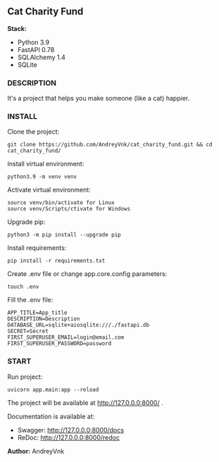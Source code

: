 ## Cat Charity Fund

**Stack:**
* Python 3.9
* FastAPI 0.78
* SQLAlchemy 1.4
* SQLite

### DESCRIPTION

It's a project that helps you make someone (like a cat) happier.

### INSTALL

Clone the project:
```
git clone https://github.com/AndreyVnk/cat_charity_fund.git && cd cat_charity_fund/
```
Install virtual environment:
```
python3.9 -m venv venv
```
Activate virtual environment:
```
source venv/bin/activate for Linux
source venv/Scripts/ctivate for Windows
```
Upgrade pip:
```
python3 -m pip install --upgrade pip
```
Install requirements:
```
pip install -r requirements.txt
```
Create .env file or change app.core.config parameters:
```
touch .env
```
Fill the .env file:
```
APP_TITLE=App_title
DESCRIPTION=Description
DATABASE_URL=sqlite+aiosqlite:///./fastapi.db
SECRET=Secret
FIRST_SUPERUSER_EMAIL=login@email.com
FIRST_SUPERUSER_PASSWORD=password
```

### START

Run project:
```
uvicorn app.main:app --reload
```
The project will be available at http://127.0.0.0:8000/ .

Documentation is available at: 
* Swagger: http://127.0.0.0:8000/docs
* ReDoc: http://127.0.0.0:8000/redoc

**Author:** AndreyVnk